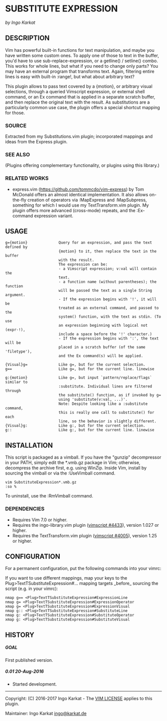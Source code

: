 SUBSTITUTE EXPRESSION   
===============================================================================
_by Ingo Karkat_

DESCRIPTION
------------------------------------------------------------------------------

Vim has powerful built-in functions for text manipulation, and maybe you have
written some custom ones. To apply one of those to text in the buffer, you'd
have to use sub-replace-expression, or a getline() / setline() combo.
This works for whole lines, but what if you need to change only parts?
You may have an external program that transforms text. Again, filtering entire
lines is easy with built-in :range!, but what about arbitrary text?

This plugin allows to pass text covered by a {motion}, or arbitrary visual
selections, through a queried Vimscript expression, or external shell command,
or an Ex command that is applied in a separate scratch buffer, and then
replace the original text with the result.
As substitutions are a particularly common use case, the plugin offers a
special shortcut mapping for those.

### SOURCE

Extracted from my Substitutions.vim plugin; incorporated mappings and ideas
from the Express plugin.

### SEE ALSO
(Plugins offering complementary functionality, or plugins using this library.)

### RELATED WORKS

- express.vim (https://github.com/tommcdo/vim-express) by Tom McDonald offers
  an almost identical implementation. It also allows on-the-fly creation of
  operators via :MapExpress and :MapSubpress, something for which I would use
  my TextTransform.vim plugin. My plugin offers more advanced (cross-mode)
  repeats, and the :Ex-command expression variant.

USAGE
------------------------------------------------------------------------------

    g={motion}              Query for an expression, and pass the text defined by
                            {motion} to it, then replace the text in the buffer
                            with the result.
                            The expression can be:
                            - a Vimscript expression; v:val will contain the
                            text.
                            - a function name (without parentheses); the function
                            will be passed the text as a single String argument.
                            - If the expression begins with '!', it will be
                            treated as an external command, and passed to the
                            system() function, with the text as stdin. (To use
                            an expression beginning with logical not (expr-!),
                            include a space before the '!' character.)
                            - If the expression begins with ':', the text will be
                            placed in a scratch buffer (of the same 'filetype'),
                            and the Ex command(s) will be applied.

    {Visual}g=              Like g=, but for the current selection.
    g==                     Like g=, but for the current line. linewise

    g:{motion}              Like g=, but input `pattern/replace/flags` similar to
                            :substitute. Individual lines are filtered through
                            the substitute() function, as if invoked by g=
                            using 'substitute(v:val, ...)'.
                            Note: Despite looking like a :substitute command,
                            this is really one call to substitute() for each
                            line, so the behavior is slightly different.
    {Visual}g:              Like g:, but for the current selection.
    g::                     Like g:, but for the current line. linewise

INSTALLATION
------------------------------------------------------------------------------

This script is packaged as a vimball. If you have the "gunzip" decompressor
in your PATH, simply edit the \*.vmb.gz package in Vim; otherwise, decompress
the archive first, e.g. using WinZip. Inside Vim, install by sourcing the
vimball or via the :UseVimball command.

    vim SubstituteExpression*.vmb.gz
    :so %

To uninstall, use the :RmVimball command.

### DEPENDENCIES

- Requires Vim 7.0 or higher.
- Requires the ingo-library.vim plugin ([vimscript #4433](http://www.vim.org/scripts/script.php?script_id=4433)), version 1.027 or
  higher.
- Requires the TextTransform.vim plugin ([vimscript #4005](http://www.vim.org/scripts/script.php?script_id=4005)), version 1.25 or
  higher.

CONFIGURATION
------------------------------------------------------------------------------

For a permanent configuration, put the following commands into your vimrc:

If you want to use different mappings, map your keys to the
 Plug>TextTSubstituteExpression#... mapping targets \_before\_ sourcing the
script (e.g. in your vimrc):

    nmap g== <Plug>TextTSubstituteExpression#ExpressionLine
    nmap g= <Plug>TextTSubstituteExpression#ExpressionOperator
    xmap g= <Plug>TextTSubstituteExpression#ExpressionVisual
    nmap g:: <Plug>TextTSubstituteExpression#SubstituteLine
    nmap g: <Plug>TextTSubstituteExpression#SubstituteOperator
    xmap g: <Plug>TextTSubstituteExpression#SubstituteVisual

HISTORY
------------------------------------------------------------------------------

##### GOAL
First published version.

##### 0.01    20-Aug-2016
- Started development.

------------------------------------------------------------------------------
Copyright: (C) 2016-2017 Ingo Karkat -
The [VIM LICENSE](http://vimdoc.sourceforge.net/htmldoc/uganda.html#license) applies to this plugin.

Maintainer:     Ingo Karkat <ingo@karkat.de>
